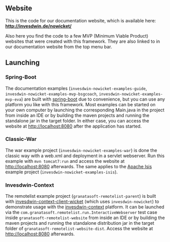 ## Website

This is the code for our documentation website, which is available here: **http://invesdwin.de/nowicket/**

Also here you find the code to a few MVP (Minimum Viable Product) websites that were created with this framework. They are also linked to in our documentation website from the top menu bar.

## Launching

### Spring-Boot
The documentation examples (`invesdwin-nowicket-examples-guide`, `invesdwin-nowicket-examples-mvp-bsgcoach`, `invesdwin-nowicket-examples-mvp-eva`) are built with [spring-boot](https://projects.spring.io/spring-boot/) due to convenience, but you can use any platform you like with this framework. Most examples can be started on your own computer by launching the corresponding Main.java in the project from inside an IDE or by building the maven projects and running the standalone jar in the target folder. In either case, you can access the website at [http://localhost:8080](http://localhost:8080) after the application has started.

### Classic-War
The war example project (`invesdwin-nowicket-examples-war`) is done the classic way with a web.xml and deployment in a servlet webserver. Run this example with `mvn tomcat7:run` and access the website at [http://localhost:8080](http://localhost:8080) afterwards. The same applies to the [Apache Isis](https://isis.apache.org) example project (`invesdwin-nowicket-examples-isis`).

### Invesdwin-Context
The remotelist example project (`granatasoft-remotelist-parent`) is built with [invesdwin-context-client-wicket](https://github.com/subes/invesdwin-context-client)  (which uses `invesdwin-nowicket`) to demonstrate usage with the [invesdwin-context](https://github.com/subes/invesdwin-context) platform. It can be launched via the `com.granatasoft.remotelist.run.InteractiveWebserver` test case inside `granatasoft-remotelist-website` from inside an IDE or by building the maven projects and running the standalone distribution jar in the target folder of `granatasoft-remotelist-website-dist`. Access the website at [http://localhost:8080](http://localhost:8080) afterwards.
